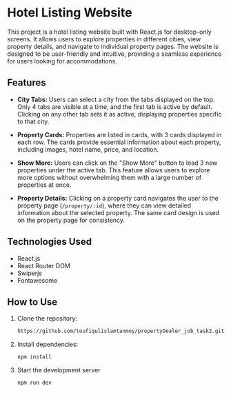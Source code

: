 # Hotel Listing Website

This project is a hotel listing website built with React.js for desktop-only screens. It allows users to explore properties in different cities, view property details, and navigate to individual property pages. The website is designed to be user-friendly and intuitive, providing a seamless experience for users looking for accommodations.

## Features

- **City Tabs:** Users can select a city from the tabs displayed on the top. Only 4 tabs are visible at a time, and the first tab is active by default. Clicking on any other tab sets it as active, displaying properties specific to that city.

- **Property Cards:** Properties are listed in cards, with 3 cards displayed in each row. The cards provide essential information about each property, including images, hotel name, price, and location.

- **Show More:** Users can click on the "Show More" button to load 3 new properties under the active tab. This feature allows users to explore more options without overwhelming them with a large number of properties at once.

- **Property Details:** Clicking on a property card navigates the user to the property page (`/property/:id`), where they can view detailed information about the selected property. The same card design is used on the property page for consistency.

## Technologies Used
- React.js
- React Router DOM
- Swiperjs
- Fontawesome

## How to Use

1. Clone the repository:

   ```bash
   https://github.com/toufiqulislamtanmoy/propertyDealer_job_task2.git
2. Install dependencies:

   ```bash
   npm install
3. Start the development server

   ```bash
   npm run dev
